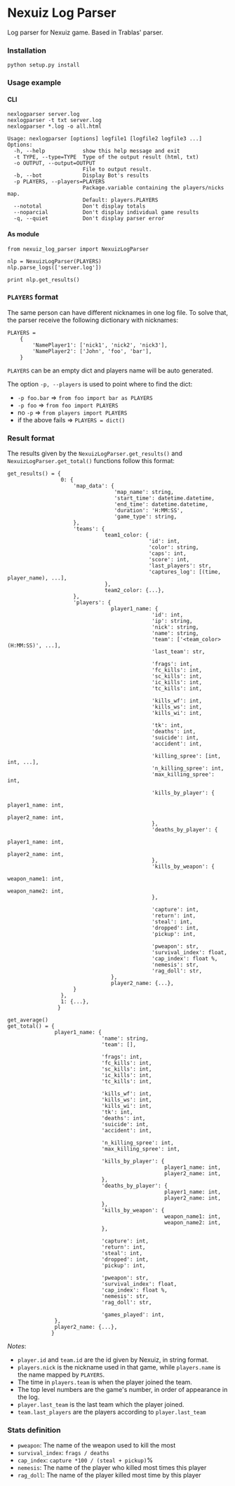 Nexuiz Log Parser
=================

Log parser for Nexuiz game.
Based in Trablas' parser.

### Installation

    python setup.py install

### Usage example

#### CLI
    nexlogparser server.log
    nexlogparser -t txt server.log
    nexlogparser *.log -o all.html

    Usage: nexlogparser [options] logfile1 [logfile2 logfile3 ...]
    Options:
      -h, --help            show this help message and exit
      -t TYPE, --type=TYPE  Type of the output result (html, txt)
      -o OUTPUT, --output=OUTPUT
                            File to output result.
      -b, --bot             Display Bot's results
      -p PLAYERS, --players=PLAYERS
                            Package.variable containing the players/nicks map.
                            Default: players.PLAYERS
      --nototal             Don't display totals
      --noparcial           Don't display individual game results
      -q, --quiet           Don't display parser error


#### As module
    from nexuiz_log_parser import NexuizLogParser

    nlp = NexuizLogParser(PLAYERS)
    nlp.parse_logs(['server.log'])

    print nlp.get_results()

### `PLAYERS` format
The same person can have different nicknames in one log file. To solve that, the parser receive the following dictionary with nicknames:

    PLAYERS =
        {
            'NamePlayer1': ['nick1', 'nick2', 'nick3'],
            'NamePlayer2': ['John', 'foo', 'bar'],
        }

`PLAYERS` can be an empty dict and players name will be auto generated.

The option `-p, --players` is used to point where to find the dict:

- `-p foo.bar` => `from foo import bar as PLAYERS`
- `-p foo` => `from foo import PLAYERS`
- no `-p` => `from players import PLAYERS`
- if the above fails => `PLAYERS = dict()`


### Result format
The results given by the `NexuizLogParser.get_results()` and `NexuizLogParser.get_total()` functions follow this format:

    get_results() = {
                     0: {
                         'map_data': {
                                      'map_name': string,
                                      'start_time': datetime.datetime,
                                      'end_time': datetime.datetime,
                                      'duration': 'H:MM:SS',
                                      'game_type': string,
                         },
                         'teams': {
                                   team1_color: {
                                                 'id': int,
                                                 'color': string,
                                                 'caps': int,
                                                 'score': int,
                                                 'last_players': str,
                                                 'captures_log': [(time,  player_name), ...],
                                   },
                                   team2_color: {...},
                         },
                         'players': {
                                     player1_name: {
                                                  'id': int,
                                                  'ip': string,
                                                  'nick': string,
                                                  'name': string,
                                                  'team': ['<team_color> (H:MM:SS)', ...],
                                                  'last_team': str,

                                                  'frags': int,
                                                  'fc_kills': int,
                                                  'sc_kills': int,
                                                  'ic_kills': int,
                                                  'tc_kills': int,

                                                  'kills_wf': int,
                                                  'kills_ws': int,
                                                  'kills_wi': int,

                                                  'tk': int,
                                                  'deaths': int,
                                                  'suicide': int,
                                                  'accident': int,

                                                  'killing_spree': [int, int, ...],
                                                  'n_killing_spree': int,
                                                  'max_killing_spree': int,

                                                  'kills_by_player': {
                                                                      player1_name: int,
                                                                      player2_name: int,
                                                  },
                                                  'deaths_by_player': {
                                                                      player1_name: int,
                                                                      player2_name: int,
                                                  },
                                                  'kills_by_weapon': {
                                                                      weapon_name1: int,
                                                                      weapon_name2: int,
                                                  },

                                                  'capture': int,
                                                  'return': int,
                                                  'steal': int,
                                                  'dropped': int,
                                                  'pickup': int,

                                                  'pweapon': str,
                                                  'survival_index': float,
                                                  'cap_index': float %,
                                                  'nemesis': str,
                                                  'rag_doll': str,
                                     },
                                     player2_name: {...},
                         }
                     },
                     1: {...},
                    }

    get_average()
    get_total() = {
                   player1_name: {
                                  'name': string,
                                  'team': [],

                                  'frags': int,
                                  'fc_kills': int,
                                  'sc_kills': int,
                                  'ic_kills': int,
                                  'tc_kills': int,

                                  'kills_wf': int,
                                  'kills_ws': int,
                                  'kills_wi': int,
                                  'tk': int,
                                  'deaths': int,
                                  'suicide': int,
                                  'accident': int,

                                  'n_killing_spree': int,
                                  'max_killing_spree': int,

                                  'kills_by_player': {
                                                      player1_name: int,
                                                      player2_name: int,
                                  },
                                  'deaths_by_player': {
                                                      player1_name: int,
                                                      player2_name: int,
                                  },
                                  'kills_by_weapon': {
                                                      weapon_name1: int,
                                                      weapon_name2: int,
                                  },

                                  'capture': int,
                                  'return': int,
                                  'steal': int,
                                  'dropped': int,
                                  'pickup': int,

                                  'pweapon': str,
                                  'survival_index': float,
                                  'cap_index': float %,
                                  'nemesis': str,
                                  'rag_doll': str,

                                  'games_played': int,
                   },
                   player2_name: {...},
                  }

*Notes*:

- `player.id` and `team.id` are the id given by Nexuiz, in string format.
- `players.nick` is the nickname used in that game, while `players.name` is the name mapped by `PLAYERS`.
- The time in `players.team` is when the player joined the team.
- The top level numbers are the game's number, in order of appearance in the log.
- `player.last_team` is the last team which the player joined.
- `team.last_players` are the players according to `player.last_team`

### Stats definition

- `pweapon`: The name of the weapon used to kill the most
- `survival_index`: `frags / deaths`
- `cap_index`: `capture *100 / (steal + pickup)`%
- `nemesis`: The name of the player who killed most times this player
- `rag_doll`: The name of the player killed most time by this player

